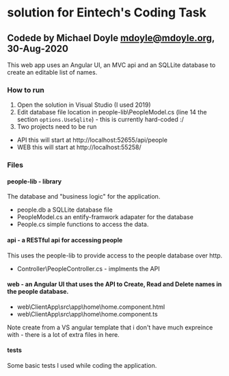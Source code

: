 # solution for Eintech's Coding Task
## Codede by Michael Doyle <mdoyle@mdoyle.org>, 30-Aug-2020

This web app uses an Angular UI, an MVC api and an SQLLite database to create an editable list of names.

### How to run
1) Open the solution in Visual Studio (I used 2019)
2) Edit database file location in people-lib\PeopleModel.cs (line 14  the section `options.UseSqlite`) - this is currently hard-coded :/
3) Two projects need to be run 
* API this will start at http://localhost:52655/api/people
* WEB this will start at http://localhost:55258/


### Files
#### people-lib - library
The database and "business logic" for the application.
* people.db a SQLLite database file
* PeopleModel.cs an entify-framwork adapater for the database
* People.cs simple functions to access the data.

#### api - a RESTful api for accessing people
This uses the people-lib to provide access to the people database over http.
* Controller\PeopleController.cs - implments the API

#### web - an Angular UI that uses the API to Create, Read and Delete names in the people database.
* web\ClientApp\src\app\home\home.component.html
* web\ClientApp\src\app\home\home.component.ts  

Note create from a VS angular template that i don't have much expreince with  - there is a lot of extra files in here.

#### tests
Some basic tests I used while coding the application.

